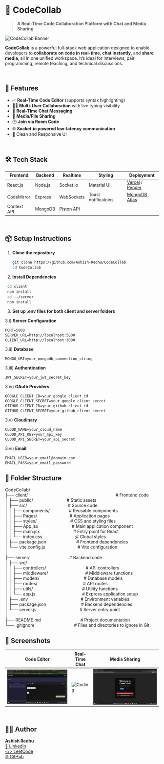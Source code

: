 # 🚀 CodeCollab

> **A Real-Time Code Collaboration Platform with Chat and Media Sharing**

![CodeCollab Banner]('./pictures/HomePage.png')

**CodeCollab** is a powerful full-stack web application designed to enable developers to **collaborate on code in real-time**, **chat instantly**, and **share media**, all in one unified workspace. It’s ideal for interviews, pair programming, remote teaching, and technical discussions.

<br/>

## 🧠 Features

- ✅ **Real-Time Code Editor** (supports syntax highlighting)
- 🧑‍💻 **Multi-User Collaboration** with live typing visibility
- 💬 **Real-Time Chat Messaging**
- 📁 **Media/File Sharing**
- 🕒 **Join via Room Code**
- 🌐 **Socket.io powered low-latency communication**
- 🎨 Clean and Responsive UI

<br/>


## 🛠️ Tech Stack

| Frontend | Backend | Realtime | Styling | Deployment |
|----------|---------|----------|---------|------------|
| React.js | Node.js  | Socket.io | Material UI | [Vercel](https://vercel.com) / [Render](https://render.com) |
| CodeMirror | Express | WebSockets | Toast notificatoins | [MongoDB Atlas](https://www.mongodb.com/cloud/atlas) |
| Context API | MongoDB | Piston API | 

<br/>

## 📦 Setup Instructions

1. **Clone the repository**
   ```bash
   git clone https://github.com/Ashish-Redhu/CodeCollab
   cd CodeCollab
   ```
2. **Install Dependencies**
  ```bash
   cd client
   npm install
   cd ../server
   npm install
   ```
3. **Set up .env files for both client and server folders**

3.i) **Server Configuration** 
```
PORT=5000
SERVER_URL=http://localhost:5000
CLIENT_URL=http://localhost:3000
```

3.ii) **Database**
```
MONGO_URI=your_mongodb_connection_string
```
3.iii) **Authentication**
```
JWT_SECRET=your_jwt_secret_key
```

3.iv) **OAuth Providers**
```
GOOGLE_CLIENT_ID=your_google_client_id
GOOGLE_CLIENT_SECRET=your_google_client_secret
GITHUB_CLIENT_ID=your_github_client_id
GITHUB_CLIENT_SECRET=your_github_client_secret
```

3.v) **Cloudinary**
```
CLOUD_NAME=your_cloud_name
CLOUD_API_KEY=your_api_key
CLOUD_API_SECRET=your_api_secret
```

3.vi) **Email**
```
EMAIL_USER=your_email@domain.com
EMAIL_PASS=your_email_password
```


## 📁 Folder Structure 
CodeCollab/ <br>
├── client/&nbsp; &nbsp; &nbsp; &nbsp; &nbsp; &nbsp; &nbsp; &nbsp;   &nbsp; &nbsp; &nbsp; &nbsp; &nbsp; &nbsp;&nbsp;&nbsp;&nbsp;&nbsp;&nbsp;&nbsp;&nbsp;&nbsp;&nbsp;&nbsp;&nbsp;&nbsp;&nbsp;&nbsp;&nbsp;&nbsp;&nbsp;&nbsp;&nbsp;&nbsp;&nbsp;&nbsp;&nbsp;&nbsp;&nbsp;&nbsp;&nbsp;&nbsp;&nbsp;&nbsp;&nbsp;&nbsp;&nbsp;&nbsp;&nbsp;&nbsp;&nbsp;&nbsp;&nbsp;&nbsp;&nbsp;&nbsp;&nbsp;&nbsp;&nbsp;&nbsp;# Frontend code <br>
│   ├── public/&nbsp;&nbsp;&nbsp;&nbsp; &nbsp; &nbsp; &nbsp; &nbsp; &nbsp; &nbsp; &nbsp;   &nbsp; &nbsp; &nbsp; &nbsp; &nbsp;# Static assets<br>
│   ├── src/&nbsp;&nbsp;&nbsp;&nbsp; &nbsp; &nbsp; &nbsp; &nbsp; &nbsp; &nbsp; &nbsp;   &nbsp; &nbsp; &nbsp; &nbsp; &nbsp; &nbsp; &nbsp; &nbsp;# Source code<br>
│   │   ├── components/     &nbsp; &nbsp; &nbsp; &nbsp; &nbsp; &nbsp;&nbsp;&nbsp;&nbsp;   # Reusable components<br>
│   │   ├── Pages/       &nbsp; &nbsp; &nbsp; &nbsp; &nbsp; &nbsp; &nbsp; &nbsp;   &nbsp; &nbsp;&nbsp;&nbsp;&nbsp;&nbsp;&nbsp;&nbsp;       # Application pages<br>
│   │   ├── styles/&nbsp;&nbsp; &nbsp; &nbsp; &nbsp; &nbsp; &nbsp; &nbsp; &nbsp;   &nbsp; &nbsp; &nbsp; &nbsp;&nbsp;&nbsp;&nbsp;&nbsp;# CSS and styling files<br>
│   │   ├── App.jsx      &nbsp; &nbsp; &nbsp; &nbsp; &nbsp; &nbsp; &nbsp; &nbsp;   &nbsp; &nbsp; &nbsp; &nbsp; &nbsp;&nbsp;        # Main application component<br>
│   │   ├── main.jsx&nbsp; &nbsp; &nbsp; &nbsp; &nbsp; &nbsp; &nbsp; &nbsp;   &nbsp; &nbsp; &nbsp; &nbsp; &nbsp;&nbsp;&nbsp;&nbsp;# Entry point for React<br>
│   │   └── index.css&nbsp; &nbsp; &nbsp; &nbsp; &nbsp; &nbsp; &nbsp; &nbsp;   &nbsp; &nbsp; &nbsp; &nbsp; &nbsp; &nbsp;;# Global styles<br>
│   ├── package.json&nbsp; &nbsp; &nbsp; &nbsp; &nbsp; &nbsp; &nbsp; &nbsp;   &nbsp; &nbsp; &nbsp; &nbsp; &nbsp;# Frontend dependencies<br>
│   └── vite.config.js&nbsp; &nbsp; &nbsp; &nbsp; &nbsp; &nbsp; &nbsp; &nbsp;   &nbsp; &nbsp; &nbsp; &nbsp; &nbsp; &nbsp;# Vite configuration<br>
│<br>
├── server/          &nbsp; &nbsp; &nbsp; &nbsp;&nbsp;&nbsp;&nbsp;&nbsp;&nbsp;&nbsp;&nbsp;&nbsp;&nbsp;&nbsp;&nbsp;&nbsp;&nbsp;&nbsp;&nbsp;&nbsp;&nbsp;&nbsp;&nbsp;&nbsp;&nbsp;&nbsp;&nbsp;&nbsp; # Backend code<br>
│   ├── src/<br>
│   │   ├── controllers/    &nbsp; &nbsp; &nbsp; &nbsp; &nbsp; &nbsp; &nbsp; &nbsp;   &nbsp; &nbsp; &nbsp; &nbsp; &nbsp; &nbsp; &nbsp; &nbsp;     # API controllers<br>
│   │   ├── middleware/   &nbsp; &nbsp; &nbsp; &nbsp; &nbsp; &nbsp; &nbsp; &nbsp;   &nbsp; &nbsp; &nbsp; &nbsp; &nbsp; &nbsp; &nbsp;      # Middleware functions<br>
│   │   ├── models/      &nbsp; &nbsp; &nbsp; &nbsp; &nbsp; &nbsp; &nbsp; &nbsp;   &nbsp; &nbsp; &nbsp; &nbsp; &nbsp; &nbsp; &nbsp; &nbsp; &nbsp; &nbsp;      # Database models<br>
│   │   ├── routes/     &nbsp; &nbsp; &nbsp; &nbsp; &nbsp; &nbsp; &nbsp; &nbsp;   &nbsp; &nbsp; &nbsp; &nbsp; &nbsp; &nbsp; &nbsp; &nbsp;&nbsp; &nbsp;&nbsp;&nbsp;       # API routes<br>
│   │   ├── utils/    &nbsp; &nbsp; &nbsp; &nbsp; &nbsp; &nbsp; &nbsp; &nbsp;   &nbsp; &nbsp; &nbsp; &nbsp; &nbsp; &nbsp; &nbsp; &nbsp; &nbsp;&nbsp;&nbsp;&nbsp;&nbsp;&nbsp;&nbsp;        # Utility functions<br>
│   │   └── app.js&nbsp;&nbsp;&nbsp;&nbsp;&nbsp;&nbsp;&nbsp;&nbsp;&nbsp;&nbsp;&nbsp;&nbsp;&nbsp; &nbsp; &nbsp; &nbsp;   &nbsp; &nbsp; &nbsp; &nbsp;  &nbsp; &nbsp; &nbsp;&nbsp;&nbsp;&nbsp;&nbsp;&nbsp;&nbsp;# Express application setup<br>
│   ├── .env          &nbsp; &nbsp; &nbsp; &nbsp; &nbsp; &nbsp; &nbsp; &nbsp;   &nbsp; &nbsp; &nbsp; &nbsp; &nbsp; &nbsp; &nbsp; &nbsp; &nbsp;&nbsp;&nbsp;&nbsp;&nbsp;&nbsp;&nbsp;&nbsp;&nbsp;&nbsp;&nbsp;# Environment variables<br>
│   ├── package.json    &nbsp; &nbsp; &nbsp; &nbsp; &nbsp; &nbsp; &nbsp; &nbsp;   &nbsp; &nbsp; &nbsp; &nbsp; &nbsp; &nbsp;    # Backend dependencies<br>
│   └── server.js      &nbsp; &nbsp; &nbsp; &nbsp; &nbsp; &nbsp; &nbsp; &nbsp;   &nbsp; &nbsp; &nbsp; &nbsp; &nbsp; &nbsp; &nbsp; &nbsp;&nbsp;&nbsp;&nbsp;        # Server entry point<br>
│<br>
├── README.md               &nbsp; &nbsp; &nbsp; &nbsp; &nbsp; &nbsp; &nbsp; &nbsp;   &nbsp; &nbsp; &nbsp; &nbsp; &nbsp; &nbsp; &nbsp; &nbsp;     # Project documentation<br>
└── .gitignore          &nbsp; &nbsp; &nbsp; &nbsp; &nbsp; &nbsp; &nbsp; &nbsp;   &nbsp; &nbsp; &nbsp; &nbsp; &nbsp; &nbsp; &nbsp; &nbsp;         # Files and directories to ignore in Git<br>

## 📸 Screenshots

| Code Editor | Real-Time Chat | Media Sharing |
|-------------|----------------|----------------|
| ![Chat](./pictures/RoomPage_Chat.png) | ![Coding](./RoomPage_Coding.png) | ![LandingPage](./pictures/LandingPage.png) |

<br/>

## 🙋‍♂️ Author
**Ashish Redhu** <br>
[🔗 LinkedIn](https://www.linkedin.com/in/ashish-redhu/)  
[</> LeetCode](https://leetcode.com/u/AshishRedhu/)  
[🌐 GitHub](https://github.com/Ashish-Redhu)

